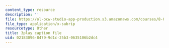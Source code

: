 ```yaml
---
content_type: resource
description: ''
file: https://ol-ocw-studio-app-production.s3.amazonaws.com/courses/8-03sc-physics-iii-vibrations-and-waves-fall-2016/0218309684799d1c25b30635106b2dc4_SnNmbVH5DAM.srt
file_type: application/x-subrip
resourcetype: Other
title: 3play caption file
uid: 02183096-8479-9d1c-25b3-0635106b2dc4
---
```

